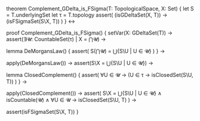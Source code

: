 theorem Complement_GDelta_is_FSigma(T: TopologicalSpace, X: Set) {
  let S = T.underlyingSet
  let τ = T.topology
  assert(
    (isGDeltaSet(X, T)) →
    (isFSigmaSet(S\X, T))
  )
} ↔

proof Complement_GDelta_is_FSigma() {
  setVar(X: GDeltaSet(T)) →
  assert(∃𝓤: CountableSet(τ) | X = ⋂𝓤) →
  
  lemma DeMorgansLaw() {
    assert(
      S\(⋂𝓤) = ⋃{S\U | U ∈ 𝓤}
    )
  } →
  
  apply(DeMorgansLaw()) →
  assert(S\X = ⋃{S\U | U ∈ 𝓤}) →
  
  lemma ClosedComplement() {
    assert(
      ∀U ∈ 𝓤 → (U ∈ τ → isClosedSet(S\U, T))
    )
  } →
  
  apply(ClosedComplement()) →
  assert(
    S\X = ⋃{S\U | U ∈ 𝓤} ∧
    isCountable(𝓤) ∧
    ∀U ∈ 𝓤 → isClosedSet(S\U, T)
  ) →
  
  assert(isFSigmaSet(S\X, T))
}